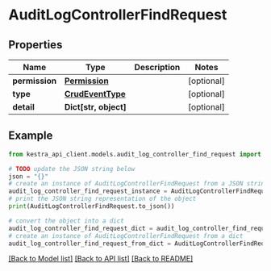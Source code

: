 # AuditLogControllerFindRequest


## Properties

Name | Type | Description | Notes
------------ | ------------- | ------------- | -------------
**permission** | [**Permission**](Permission.md) |  | [optional] 
**type** | [**CrudEventType**](CrudEventType.md) |  | [optional] 
**detail** | **Dict[str, object]** |  | [optional] 

## Example

```python
from kestra_api_client.models.audit_log_controller_find_request import AuditLogControllerFindRequest

# TODO update the JSON string below
json = "{}"
# create an instance of AuditLogControllerFindRequest from a JSON string
audit_log_controller_find_request_instance = AuditLogControllerFindRequest.from_json(json)
# print the JSON string representation of the object
print(AuditLogControllerFindRequest.to_json())

# convert the object into a dict
audit_log_controller_find_request_dict = audit_log_controller_find_request_instance.to_dict()
# create an instance of AuditLogControllerFindRequest from a dict
audit_log_controller_find_request_from_dict = AuditLogControllerFindRequest.from_dict(audit_log_controller_find_request_dict)
```
[[Back to Model list]](../README.md#documentation-for-models) [[Back to API list]](../README.md#documentation-for-api-endpoints) [[Back to README]](../README.md)


